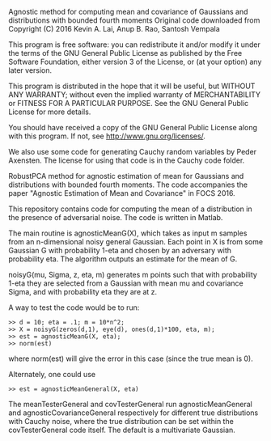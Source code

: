 Agnostic method for computing mean and covariance of Gaussians and distributions with bounded fourth moments
Original code downloaded from 
Copyright (C) 2016 Kevin A. Lai, Anup B. Rao, Santosh Vempala

This program is free software: you can redistribute it and/or modify
it under the terms of the GNU General Public License as published by
the Free Software Foundation, either version 3 of the License, or
(at your option) any later version.

This program is distributed in the hope that it will be useful,
but WITHOUT ANY WARRANTY; without even the implied warranty of
MERCHANTABILITY or FITNESS FOR A PARTICULAR PURPOSE.  See the
GNU General Public License for more details.

You should have received a copy of the GNU General Public License
along with this program.  If not, see <http://www.gnu.org/licenses/>.

We also use some code for generating Cauchy random variables by Peder Axensten. The license for using that code is in the Cauchy code folder.

RobustPCA method for agnostic estimation of mean for Gaussians and distributions with bounded fourth moments. The code accompanies the paper "Agnostic Estimation of Mean and Covariance" in FOCS 2016.

This repository contains code for computing the mean of a distribution in the presence of adversarial noise. The code is written in Matlab.

The main routine is agnosticMeanG(X), which takes as input m samples from an n-dimensional noisy general Gaussian. Each point in X is from some Gaussian G with probability 1-eta and chosen by an adversary with probability eta. The algorithm outputs an estimate for the mean of G.

noisyG(mu, Sigma, z, eta, m) generates m points such that with probability 1-eta they are selected from a Gaussian with mean mu and covariance Sigma, and with probability eta they are at z.

A way to test the code would be to run:
```
>> d = 10; eta = .1; m = 10*n^2;
>> X = noisyG(zeros(d,1), eye(d), ones(d,1)*100, eta, m);
>> est = agnosticMeanG(X, eta);
>> norm(est)
```

where norm(est) will give the error in this case (since the true mean is 0).

Alternately, one could use
```
>> est = agnosticMeanGeneral(X, eta)
```

The meanTesterGeneral and covTesterGeneral run agnosticMeanGeneral and agnosticCovarianceGeneral respectively for different true distributions with Cauchy noise, where the true distribution can be set within the covTesterGeneral code itself. The default is a multivariate Gaussian.




